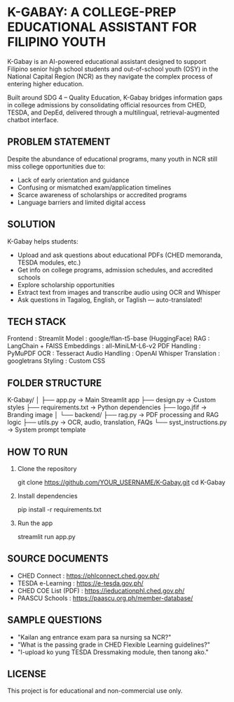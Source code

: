 K-GABAY: A COLLEGE-PREP EDUCATIONAL ASSISTANT FOR FILIPINO YOUTH
================================================================

K-Gabay is an AI-powered educational assistant designed to support Filipino senior high school students and out-of-school youth (OSY) in the National Capital Region (NCR) as they navigate the complex process of entering higher education.

Built around SDG 4 – Quality Education, K-Gabay bridges information gaps in college admissions by consolidating official resources from CHED, TESDA, and DepEd, delivered through a multilingual, retrieval-augmented chatbot interface.

PROBLEM STATEMENT
------------------

Despite the abundance of educational programs, many youth in NCR still miss college opportunities due to:

- Lack of early orientation and guidance
- Confusing or mismatched exam/application timelines
- Scarce awareness of scholarships or accredited programs
- Language barriers and limited digital access

SOLUTION
--------

K-Gabay helps students:

- Upload and ask questions about educational PDFs (CHED memoranda, TESDA modules, etc.)
- Get info on college programs, admission schedules, and accredited schools
- Explore scholarship opportunities
- Extract text from images and transcribe audio using OCR and Whisper
- Ask questions in Tagalog, English, or Taglish — auto-translated!

TECH STACK
----------

Frontend       : Streamlit
Model          : google/flan-t5-base (HuggingFace)
RAG            : LangChain + FAISS
Embeddings     : all-MiniLM-L6-v2
PDF Handling   : PyMuPDF
OCR            : Tesseract
Audio Handling : OpenAI Whisper
Translation    : googletrans
Styling        : Custom CSS

FOLDER STRUCTURE
-----------------

K-Gabay/
│
├── app.py                   -> Main Streamlit app
├── design.py                -> Custom styles
├── requirements.txt         -> Python dependencies
├── logo.jfif                -> Branding image
│
└── backend/
    ├── rag.py               -> PDF processing and RAG logic
    ├── utils.py             -> OCR, audio, translation, FAQs
    └── syst_instructions.py -> System prompt template

HOW TO RUN
----------

1. Clone the repository

   git clone https://github.com/YOUR_USERNAME/K-Gabay.git
   cd K-Gabay

2. Install dependencies

   pip install -r requirements.txt

3. Run the app

   streamlit run app.py

SOURCE DOCUMENTS
-----------------

- CHED Connect        : https://phlconnect.ched.gov.ph/
- TESDA e-Learning    : https://e-tesda.gov.ph/
- CHED COE List (PDF) : https://ieducationphl.ched.gov.ph/
- PAASCU Schools      : https://paascu.org.ph/member-database/

SAMPLE QUESTIONS
----------------

- "Kailan ang entrance exam para sa nursing sa NCR?"
- "What is the passing grade in CHED Flexible Learning guidelines?"
- "I-upload ko yung TESDA Dressmaking module, then tanong ako."

LICENSE
-------

This project is for educational and non-commercial use only.
